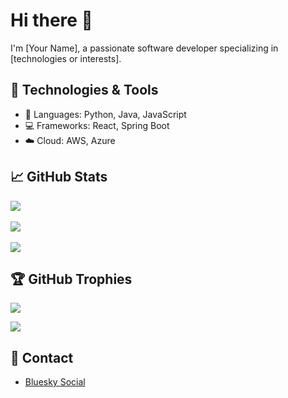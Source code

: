 # Hi there 👋
I'm [Your Name], a passionate software developer specializing in [technologies or interests].

## 🚀 Technologies & Tools
- 📝 Languages: Python, Java, JavaScript
- 💻 Frameworks: React, Spring Boot
- ☁️ Cloud: AWS, Azure

## 📈 GitHub Stats
![](https://github-readme-stats.vercel.app/api?username=itsIshwor&theme=tokyonight&bg_color=00000000&hide_border=false&include_all_commits=true&count_private=true&show_icons=true&locale&show=prs_merged,prs_merged_percentage&rank_icon=github
)<br/><br/>
![](https://github-readme-streak-stats.herokuapp.com/?user=itsIshwor&theme=default&bg_color=00000000&hide_border=false&text_bold=true)<br/><br/>
![](https://github-readme-stats.vercel.app/api/top-langs/?username=itsIshwor&theme=tokyonight&bg_color=00000000&hide_border=false&include_all_commits=true&count_private=true&layout=compact&text_bold=true)

## 🏆 GitHub Trophies
![](https://github-profile-trophy.vercel.app/?username=itsIshwor&theme=radical&no-frame=false&no-bg=false&margin-w=4) <br/>

[![](https://visitcount.itsvg.in/api?id=itsIshwor&icon=7&color=6)](https://visitcount.itsvg.in)


## 🔗 Contact
- [Bluesky Social](https://bsky.app/profile/iupreti.bsky.social)
